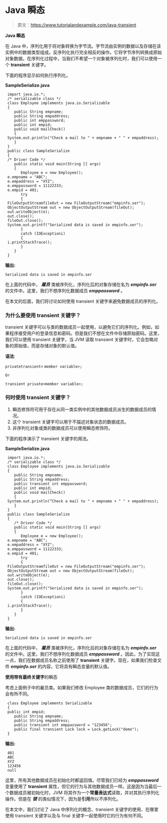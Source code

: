 # Java 瞬态

> 原文：<https://www.tutorialandexample.com/java-transient>

**Java 瞬态**

在 Java 中，序列化用于将对象转换为字节流。字节流由实例的数据以及存储在该实例中的数据类型组成。反序列化执行完全相反的操作。它将字节序列转换成原始对象数据。在序列化过程中，当我们不希望一个对象被序列化时，我们可以使用一个 **transient** 关键字。

下面的程序显示如何执行序列化。

**SampleSerialize.java**

```
 import java.io.*;
 /* serializable class */
 class Employee implements java.io.Serializable
 {
    public String empname;
    public String empaddress;
    public int emppassword;
    public int empid;
    public void mailCheck()
    {
 System.out.println("Check a mail to " + empname + " " + empaddress);
    }
 }
 public class SampleSerialize
 {
 /* Driver Code */
    public static void main(String [] args)
    {
       Employee e = new Employee();
 e.empname = "ABC";
 e.empaddress = "XYZ";
 e.emppassword = 11122333;
 e.empid = 401;
       try
       {
 FileOutputStreamfileOut = new FileOutputStream("empinfo.ser");
 ObjectOutputStream out = new ObjectOutputStream(fileOut);
 out.writeObject(e);
 out.close();
 fileOut.close();
 System.out.printf("Serialized data is saved in empinfo.ser");
       }
       catch (IOExceptioni)
       {
 i.printStackTrace();
       }
    }
 } 
```

**输出:**

```
Serialized data is saved in empinfo.ser
```

在上面的代码中， ***雇员*** 类被序列化，序列化后的对象存储在名为 ***empinfo.ser*** 的文件中。这里，我们不想序列化数据成员 ***emppassword*** 。

在本文的后面，我们将讨论如何使用 transient 关键字来避免数据成员的序列化。

### 为什么要使用 transient 关键字？

transient 关键字可以与类的数据成员一起使用，以避免它们的序列化。例如，如果程序接受用户的登录信息和密码。但是我们不想在文件中存储原始密码。这里，我们可以使用 transient 关键字，当 JVM 读取 transient 关键字时，它会忽略对象的原始值，而是存储对象的默认值。

**语法**:

`privatetransient<` `member variable>;`

`Or`

`transient private<member variable>;`

### 何时使用 transient 关键字？

1.  瞬态修饰符可用于存在从同一类实例中的其他数据成员派生的数据成员的情况。
2.  这个 transient 关键字可以用于不描述对象状态的数据成员。
3.  非序列化对象或类的数据成员可以使用瞬态修饰符。

下面的程序演示了 transient 关键字的用法。

**SampleSerialize.java**

```
 import java.io.*;
 /* serializable class */
 class Employee implements java.io.Serializable
 {
    public String empname;
    public String empaddress;
    public transient int emppassword;
    public int empid;  
    public void mailCheck()
    {
 System.out.println(“Check a mail to " + empname + " " + empaddress);
    }
 }
 public class SampleSerialize
 {
    /* Driver Code */
    public static void main(String [] args)
    {
       Employee e = new Employee();
 e.empname = "ABC";
 e.empaddress = "XYZ";
 e.emppassword = 11122333;
 e.empid = 401;   
       try
       {
 FileOutputStreamfileOut = new FileOutputStream("empinfo.ser");
 ObjectOutputStream out = new ObjectOutputStream(fileOut);
 out.writeObject(e);
 out.close();
 fileOut.close();
 System.out.printf("Serialized data is saved in empinfo.ser");
       }
       catch (IOExceptioni)
       {
 i.printStackTrace();
       }
    }
 } 
```

**输出:**

```
Serialized data is saved in empinfo.ser
```

在上面的代码中， ***雇员*** 类被序列化，序列化后的对象存储在名为 ***empinfo.ser*** 的文件中。这里，我们不想序列化数据成员 ***emppassword*** 。因此，为了实现这一点，我们在数据成员名称之前使用了 **transient** 关键字。现在，如果我们检查文件 ***empinfo.ser*** 的内容，它将具有瞬态变量的默认值。

**使用带有最终关键字**的瞬态

考虑上面例子中的雇员类。如果我们修改 Employee 类的数据成员，它们的行为会有所不同。

```
 class Employee implements Serializable
 {
 public int empid;
    public String empname;
    public String empaddress;
    public transient int emppassword = "123456";
    public final transient Lock lock = Lock.getLock("demo");
 } 
```

**输出:**

```
 401
 ABC
 XYZ
 123456
 null 
```

这里，所有其他数据成员在初始化时都返回值。尽管我们已经为 ***emppassword*** 变量使用了 **transient** 属性，但它的行为与其他数据成员一样。这是因为当最后一个数据成员被初始化时，JVM 将其作为一个**常量表达式**读取，并对其执行序列化操作。但是在 ***锁*** 的类似情况下，因为是**引用**所以不序列化。

在本文中，我们讨论了 Java 中序列化的概念、transient 关键字的使用、在哪里使用 transient 关键字以及与 final 关键字一起使用时它的行为有何不同。